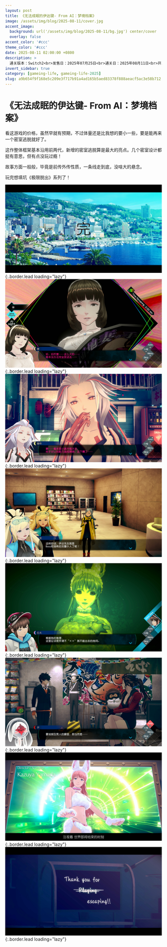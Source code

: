 ```yaml
---
layout: post
title: 《无法成眠的伊达键- From AI：梦境档案》
image: /assets/img/blog/2025-08-11/cover.jpg
accent_image: 
  background: url('/assets/img/blog/2025-08-11/bg.jpg') center/cover
  overlay: false
accent_color: '#ccc'
theme_color: '#ccc'
date: 2025-08-11 02:00:00 +0800
description: >
  通关版本：Switch2<br>发售日：2025年07月25日<br>通关日：2025年08月11日<br>开发商：Spike Chunsoft<br>发行商：Spike Chunsoft
invert_sidebar: true
category: [gameing-life, gameing-life-2025]
slug: a9b654f9f168e5c209e3f717b91a4ad165b5aed83378f888aeacf5ac3e58b712
---
```


# 《无法成眠的伊达键- From AI：梦境档案》

看这游戏的价格，虽然早就有预期，不过体量还是比我想的要小一些，要是能再来一个密室逃脱就好了。

这作整体框架基本沿用前两代，新增的密室逃脱算是最大的亮点。几个密室设计都挺有意思，但有点没玩过瘾！

故事方面一般般，毕竟是前传外传性质，一条线走到底，没啥大的悬念。

玩完想填坑《极限脱出》系列了！

![](/assets/img/blog/2025-08-11/1.jpg){:.border.lead loading="lazy"}
![](/assets/img/blog/2025-08-11/2.jpg){:.border.lead loading="lazy"}
![](/assets/img/blog/2025-08-11/3.jpg){:.border.lead loading="lazy"}
![](/assets/img/blog/2025-08-11/4.jpg){:.border.lead loading="lazy"}
![](/assets/img/blog/2025-08-11/5.jpg){:.border.lead loading="lazy"}
![](/assets/img/blog/2025-08-11/6.jpg){:.border.lead loading="lazy"}
![](/assets/img/blog/2025-08-11/7.jpg){:.border.lead loading="lazy"}
![](/assets/img/blog/2025-08-11/8.jpg){:.border.lead loading="lazy"}